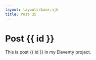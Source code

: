```yaml
---
layout: layouts/base.njk
title: Post 35
---
```


# Post {{ id }}

This is post {{ id }} in my Eleventy project.
